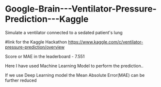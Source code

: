 # Google-Brain---Ventilator-Pressure-Prediction---Kaggle
Simulate a ventilator connected to a sedated patient's lung

#link for the Kaggle Hackathon
https://www.kaggle.com/c/ventilator-pressure-prediction/overview


Score or MAE in the leaderboard - 7.551

Here I have used Machine Learning Model to perform the prediction..

If we use Deep Learning model the  Mean Absolute Error(MAE) can be further reduced
